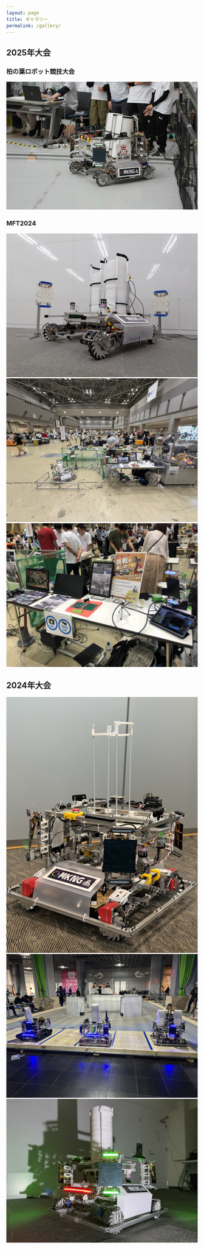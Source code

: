 ```yaml
---
layout: page
title: ギャラリー
permalink: /gallery/
---
```


## 2025年大会
### 柏の葉ロボット競技大会
![](img/2025/kashiwanoha_event2.JPG)

### MFT2024
![](img/2025/MFT2024/MFT2024_img.jpg)
![](img/2025/MFT2024/MFT_booth2.jpg)
![](img/2025/MFT2024/MFT_desk.jpg)

## 2024年大会
![](img/2024/pic1.jpg)  
![](img/2024/pic2.JPG)  
![](img/2024/machine.png)

